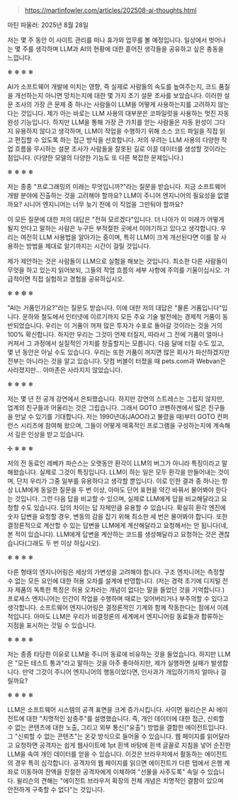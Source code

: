 > https://martinfowler.com/articles/202508-ai-thoughts.html

마틴 파울러: 2025년 8월 28일

저는 몇 주 동안 이 사이트 관리를 떠나 휴가와 업무를 볼 예정입니다. 일상에서 벗어나는 몇 주를 생각하며 LLM과 AI의 현황에 대한 흩어진 생각들을 공유하고 싶은 충동을 느낍니다.

❄ ❄ ❄ ❄

AI가 소프트웨어 개발에 미치는 영향, 즉 실제로 사람들의 속도를 높여주는지, 코드 품질을 개선하는지 아니면 망치는지에 대한 몇 가지 초기 설문 조사를 보았습니다. 이러한 설문 조사의 가장 큰 문제 중 하나는 사람들이 LLM을 어떻게 사용하는지를 고려하지 않는다는 것입니다. 제가 아는 바로는 LLM 사용의 대부분은 코파일럿을 사용하는 멋진 자동 완성 기능입니다. 하지만 LLM을 통해 가장 큰 가치를 얻는 사람들은 자동 완성이 그다지 유용하지 않다고 생각하며, LLM이 작업을 수행하기 위해 소스 코드 파일을 직접 읽고 편집할 수 있도록 하는 접근 방식을 선호합니다. 저의 우려는 LLM 사용의 다양한 작업 흐름을 무시하는 설문 조사가 사람들을 잘못된 길로 이끌 데이터를 생성할 것이라는 점입니다. (다양한 모델의 다양한 기능도 또 다른 복잡한 문제입니다.)

❄ ❄ ❄ ❄

저는 종종 "프로그래밍의 미래는 무엇입니까?"라는 질문을 받습니다. 지금 소프트웨어 개발 분야에 진출하는 것을 고려해야 할까요? LLM이 주니어 엔지니어의 필요성을 없앨까요? 시니어 엔지니어는 너무 늦기 전에 이 직업을 그만둬야 할까요?

이 모든 질문에 대한 저의 대답은 "전혀 모르겠다"입니다. 더 나아가 이 미래가 어떻게 될지 안다고 말하는 사람은 누구든 부적절한 곳에서 이야기하고 있다고 생각합니다. 우리는 여전히 LLM 사용법을 알아가는 중이며, 특히 LLM이 크게 개선된다면 이를 잘 사용하는 방법을 제대로 알기까지는 시간이 걸릴 것입니다.

제가 제안하는 것은 사람들이 LLM으로 실험을 해보는 것입니다. 최소한 다른 사람들이 무엇을 하고 있는지 읽어보되, 그들의 작업 흐름의 세부 사항에 주의를 기울이십시오. 가급적이면 직접 실험하고 경험을 공유하십시오.

❄ ❄ ❇ ❄

"AI는 거품인가요?"라는 질문도 받습니다. 이에 대한 저의 대답은 "물론 거품입니다"입니다. 운하와 철도에서 인터넷에 이르기까지 모든 주요 기술 발전에는 경제적 거품이 동반되었습니다. 우리는 이 거품이 꺼져 많은 투자가 수포로 돌아갈 것이라는 것을 거의 100% 확신합니다. 하지만 우리는 그것이 언제 터질지, 따라서 그 전에 거품이 얼마나 커져서 그 과정에서 실질적인 가치를 창출할지는 모릅니다. 다음 달에 터질 수도 있고, 몇 년 동안은 아닐 수도 있습니다. 우리는 또한 거품이 꺼지면 많은 회사가 파산하겠지만 전부는 아니라는 것을 알고 있습니다. 닷컴 버블이 터졌을 때 pets.com과 Webvan은 사라졌지만… 아마존은 사라지지 않았습니다.

❄ ❄ ❄ ❄

저는 몇 년 전 공개 강연에서 은퇴했습니다. 하지만 강연의 스트레스는 그립지 않지만, 업계의 친구들과 어울리는 것은 그립습니다. 그래서 GOTO 코펜하겐에서 많은 친구들을 만날 수 있기를 기대합니다. 저는 1990년대(JAOO라고 불렸을 때)부터 GOTO 컨퍼런스 시리즈에 참여해 왔으며, 그들이 어떻게 매혹적인 프로그램을 구성하는지에 계속해서 깊은 인상을 받고 있습니다.

✢ ❄ ❄ ❄

저의 전 동료인 레베카 파슨스는 오랫동안 환각이 LLM의 버그가 아니라 특징이라고 말해왔습니다. 실제로 그것이 특징입니다. LLM이 하는 일은 모두 환각을 만들어내는 것이며, 단지 우리가 그중 일부를 유용하다고 생각할 뿐입니다. 이로 인한 결과 중 하나는 항상 LLM에게 동일한 질문을 두 번 이상, 아마도 단어 표현을 약간 바꿔서 물어봐야 한다는 것입니다. 그런 다음 답을 비교할 수 있으며, 실제로 LLM에게 답을 비교해달라고 요청할 수도 있습니다. 답의 차이는 답 자체만큼 유용할 수 있습니다. 확실히 환각 엔진에 숫자 답변을 요청할 경우, 변동의 감을 잡기 위해 최소한 세 번은 물어봐야 합니다. 또한 결정론적으로 계산할 수 있는 답변을 LLM에게 계산해달라고 요청해서는 안 됩니다(네, 본 적이 있습니다). LLM에게 답변을 계산하는 코드를 생성해달라고 요청하는 것은 괜찮습니다(그래도 두 번 이상 하십시오).

❄ ❄ ❄ ❄

다른 형태의 엔지니어링은 세상의 가변성을 고려해야 합니다. 구조 엔지니어는 측정할 수 없는 모든 요인에 대한 허용 오차를 설계에 반영합니다. (저는 경력 초기에 디지털 전자 제품의 독특한 특징은 허용 오차라는 개념이 없다는 말을 들었던 것을 기억합니다.) 프로세스 엔지니어는 인간이 작업을 수행하며 때로는 잊어버리거나 부주의할 수 있다고 생각합니다. 소프트웨어 엔지니어링은 결정론적인 기계와 함께 작동한다는 점에서 이례적입니다. 아마도 LLM은 우리가 비결정론의 세계에서 엔지니어링 동료들과 합류하는 지점을 표시하는 것일 수 있습니다.

❄ ❄ ❄ ❄

저는 종종 타당한 이유로 LLM을 주니어 동료에 비유하는 것을 들었습니다. 하지만 LLM은 "모든 테스트 통과"라고 말하는 것을 아주 좋아하지만, 제가 실행하면 실패가 발생합니다. 만약 그것이 주니어 엔지니어의 행동이었다면, 인사과가 개입하기까지 얼마나 걸릴까요?

❄ ❄ ❄ ❄

LLM은 소프트웨어 시스템의 공격 표면을 크게 증가시킵니다. 사이먼 윌리슨은 AI 에이전트에 대한 "치명적인 삼중주"를 설명했습니다. 즉, 개인 데이터에 대한 접근, 신뢰할 수 없는 콘텐츠에 대한 노출, 그리고 외부 통신("유출") 방법을 결합한 에이전트입니다. 그 "신뢰할 수 없는 콘텐츠"는 온갖 방식으로 들어올 수 있습니다. 웹 페이지를 읽어달라고 요청하면 공격자는 쉽게 웹사이트에 1pt 흰색 바탕에 흰색 글꼴로 지침을 넣어 순진한 LLM을 속여 개인 데이터를 얻을 수 있습니다. 이것은 브라우저에서 활동하는 에이전트의 경우 특히 심각합니다. 공격자의 웹 페이지를 읽으면 에이전트가 다른 탭에서 은행 계좌로 이동하여 잔액을 친절한 공격자에게 이체하여 "선물을 사주도록" 속일 수 있습니다. 윌리슨의 견해는 "에이전트 브라우저 확장의 전체 개념은 치명적인 결함이 있으며 안전하게 구축할 수 없다"는 것입니다.